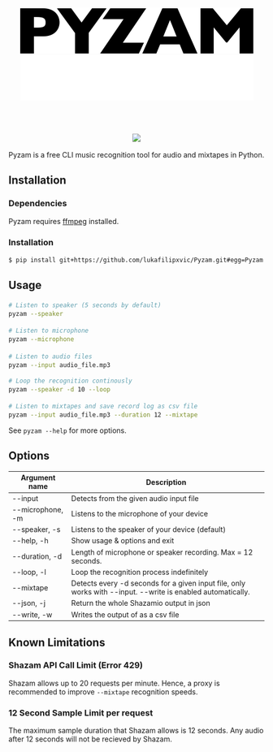 <br />
<p align="center">
<img src="https://github.com/lukafilipxvic/pyzam/blob/main/images/pyzam-logo-dark.png?raw=true#gh-light-mode-only" alt="Pyzam logo" width="459">
<img src="https://github.com/lukafilipxvic/pyzam/blob/main/images/pyzam-logo-light.png?raw=true#gh-dark-mode-only" alt="Pyzam logo" width="459">
</p>
<br />
<br />

<p align="center">
  <a href="./LICENSE.md"><img src="https://img.shields.io/badge/license-MIT-blue.svg"></a>
</p>

Pyzam is a free CLI music recognition tool for audio and mixtapes in Python.

## Installation

### Dependencies
Pyzam requires [ffmpeg](https://git.ffmpeg.org/ffmpeg.git 'Download ffmpeg') installed.

### Installation
```bash
$ pip install git+https://github.com/lukafilipxvic/Pyzam.git#egg=Pyzam

```


## Usage
```bash
# Listen to speaker (5 seconds by default)
pyzam --speaker

# Listen to microphone
pyzam --microphone

# Listen to audio files
pyzam --input audio_file.mp3
```

```bash
# Loop the recognition continously
pyzam --speaker -d 10 --loop

# Listen to mixtapes and save record log as csv file
pyzam --input audio_file.mp3 --duration 12 --mixtape
```

See `pyzam --help` for more options.

## Options
| Argument name     | Description                                          |
| ----------------  | -----------------------------------------------------|
| --input           | Detects from the given audio input file
| --microphone, -m  | Listens to the microphone of your device
| --speaker, -s     | Listens to the speaker of your device (default)
| --help, -h        | Show usage & options and exit
| --duration, -d    | Length of microphone or speaker recording. Max = 12 seconds.
| --loop, -l        | Loop the recognition process indefinitely
| --mixtape         | Detects every -d seconds for a given input file, only works with --input. --write is enabled automatically.
| --json, -j        | Return the whole Shazamio output in json
| --write, -w       | Writes the output of as a csv file


## Known Limitations
### Shazam API Call Limit (Error 429)
Shazam allows up to 20 requests per minute. Hence, a proxy is recommended to improve ```--mixtape``` recognition speeds.

### 12 Second Sample Limit per request
The maximum sample duration that Shazam allows is 12 seconds. Any audio after 12 seconds will not be recieved by Shazam. 